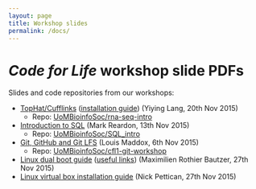 ```yaml
---
layout: page
title: Workshop slides
permalink: /docs/
---
```


# _Code for Life_ workshop slide PDFs

Slides and code repositories from our workshops:

* [TopHat/Cufflinks](yl-rna-seq.pdf) ([installation guide](install-tuxedo.pdf)) (Yiying Lang, 20th Nov 2015) 
  * Repo: [UoMBioinfoSoc/rna-seq-intro](https://github.com/UoMBioinfoSoc/rna-seq-intro)
* [Introduction to SQL](sql-intro.pdf) (Mark Reardon, 13th Nov 2015)
  * Repo: [UoMBioinfoSoc/SQL_intro](https://github.com/UoMBioinfoSoc/SQL_intro)
* [Git, GitHub and Git LFS](cfl1-git-workshop.pdf) (Louis Maddox, 6th Nov 2015)
  * Repo: [UoMBioinfoSoc/cfl1-git-workshop](https://github.com/UoMBioinfoSoc/cfl1-git-workshop)
* [Linux dual boot guide](linux_mint_dual_boot_installation_guide.pdf) ([useful links](linux_mint_dual_boot_useful_links.pdf)) (Maximilien Rothier Bautzer, 27th Nov 2015) 
* [Linux virtual box installation guide](linux_mint_virtualbox_installation_guide.pdf) (Nick Pettican, 27th Nov 2015)
